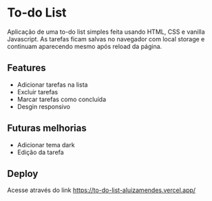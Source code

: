 # To-do List
Aplicação de uma to-do list simples feita usando HTML, CSS e vanilla Javascript. As tarefas ficam salvas no navegador com local storage e continuam aparecendo mesmo após reload da página.

## Features
- Adicionar tarefas na lista
- Excluir tarefas
- Marcar tarefas como concluída
- Desgin responsivo

## Futuras melhorias
- Adicionar tema dark
- Edição da tarefa

## Deploy
Acesse através do link https://to-do-list-aluizamendes.vercel.app/